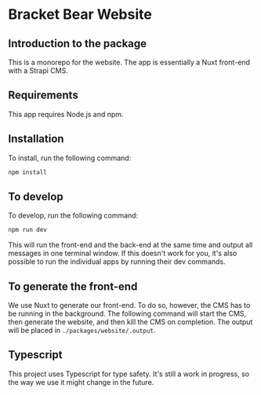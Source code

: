 # Bracket Bear Website

## Introduction to the package
This is a monorepo for the website.
The app is essentially a Nuxt front-end with a Strapi CMS.

## Requirements
This app requires Node.js and npm.

## Installation
To install, run the following command:
```bash
npm install
```

## To develop
To develop, run the following command:
```bash
npm run dev
```
This will run the front-end and the back-end at the same time and output all messages in one terminal window. If this doesn't work for you, it's also possible to run the individual apps by running their dev commands.

## To generate the front-end
We use Nuxt to generate our front-end. To do so, however, the CMS has to be running in the background. The following command will start the CMS, then generate the website, and then kill the CMS on completion. The output will be placed in `./packages/website/.output`.

## Typescript
This project uses Typescript for type safety. It's still a work in progress, so the way we use it might change in the future.